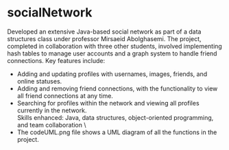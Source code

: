 # socialNetwork
Developed an extensive Java-based social network as part of a data structures class under professor Mirsaeid Abolghasemi. 
The project, completed in collaboration with three other students, involved implementing hash tables to manage user
accounts and a graph system to handle friend connections. Key features include:
  - Adding and updating profiles with usernames, images, friends, and online statuses.
  - Adding and removing friend connections, with the functionality to view all friend connections at any time.
  - Searching for profiles within the network and viewing all profiles currently in the network.
<br>Skills enhanced: Java, data structures, object-oriented programming, and team collaboration
\
- The codeUML.png file shows a UML diagram of all the functions in the project.
